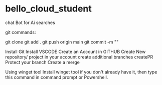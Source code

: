 # bello_cloud_student

chat Bot for Ai searches

git commands:

git clone
git add .
git push origin main
git commit -m ""


Install Git
Install VSCODE
Create an Account in GITHUB
Create New repository/ project in your account
create additional branches
createPR
Protect your branch
Create a merge

Using winget tool
Install winget tool if you don't already have it, then type this command in command prompt or Powershell.
